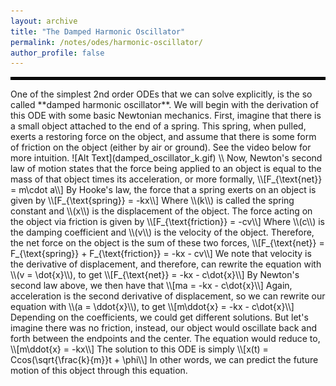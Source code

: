 ```yaml
---
layout: archive
title: "The Damped Harmonic Oscillator"
permalink: /notes/odes/harmonic-oscillator/
author_profile: false
--- 
```

<hr style="border: 2px solid black;">
One of the simplest 2nd order ODEs that we can solve explicitly, is the so called **damped harmonic oscillator**. We will begin with the derivation of this ODE with some basic Newtonian mechanics. First, imagine that there is a small object attached to the end of a spring. This spring, when pulled, exerts a restoring force on the object, and assume that there is some form of friction on the object (either by air or ground). See the video below for more intuition.
![Alt Text](damped_oscillator_k.gif) \\
Now, Newton's second law of motion states that the force being applied to an object is equal to the mass of that object times its acceleration, or more formally,
\\[F_{\text{net}} = m\cdot a\\]
By Hooke's law, the force that a spring exerts on an object is given by 
\\[F_{\text{spring}} = -kx\\]
Where \\(k\\) is called the spring constant and \\(x\\) is the displacement of the object. The force acting on the object via friction is given by 
\\[F_{\text{friction}} = -cv\\]
Where \\(c\\) is the damping coefficient and \\(v\\) is the velocity of the object. Therefore, the net force on the object is the sum of these two forces,
\\[F_{\text{net}} = F_{\text{spring}} + F_{\text{friction}} = -kx - cv\\]
We note that velocity is the derivative of displacement, and therefore, can rewrite the equation with \\(v = \dot{x}\\), to get
\\[F_{\text{net}} = -kx - c\dot{x}\\]
By Newton's second law above, we then have that
\\[ma = -kx - c\dot{x}\\]
Again, acceleration is the second derivative of displacement, so we can rewrite our equation with \\(a = \ddot{x}\\), to get
\\[m\ddot{x} = -kx - c\dot{x}\\]
Depending on the coefficients, we could get different solutions. But let's imagine there was no friction, instead, our object would oscillate back and forth between the endpoints and the center. The equation would reduce to, 
\\[m\ddot{x} = -kx\\]
The solution to this ODE is simply
\\[x(t) = Ccos(\sqrt{\frac{k}{m}}t + \phi\\]
In other words, we can predict the future motion of this object through this equation. 
